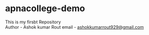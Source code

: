 # apnacollege-demo
This is my firsbt Repository
<br>
Author - Ashok kumar Rout
email - ashokkumarrout929@gmail.com
